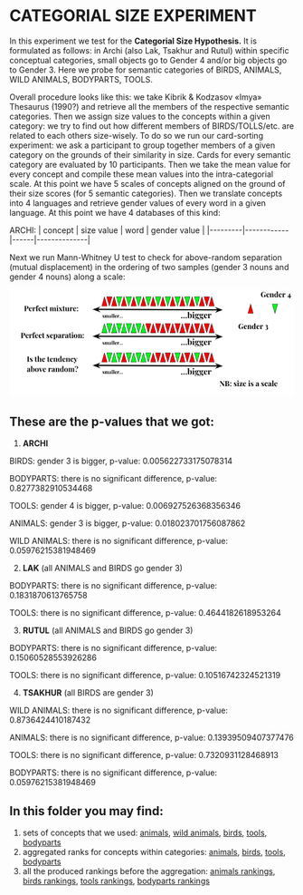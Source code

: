# CATEGORIAL SIZE EXPERIMENT

In this experiment we test for the __Categorial Size Hypothesis.__ It is formulated as follows: in Archi (also Lak, Tsakhur and Rutul) within specific conceptual categories, small objects go to Gender 4 and/or big objects go to Gender 3. Here we probe for semantic categories of BIRDS, ANIMALS, WILD ANIMALS, BODYPARTS, TOOLS. 

Overall procedure looks like this: we take Kibrik & Kodzasov «Imya» Thesaurus (1990?) and retrieve all the members of the respective semantic categories. Then we assign size values to the concepts within a given category: we try to find out how different members of BIRDS/TOLLS/etc. are related to each others size-wisely.
To do so we run our card-sorting experiment: we ask a participant to group together members of a given category on the grounds of their similarity in size. Cards for every semantic category are evaluated by 10 participants. Then we take the mean value for every concept and compile these mean values into the intra-categorial scale. At this point we have 5 scales of concepts aligned on the ground of their size scores (for 5 semantic categories). Then we translate concepts into 4 languages and retrieve gender values of every word in a given language. At this point we  have 4 databases of this kind:

ARCHI:
| concept | size value | word | gender value |
|---------|------------|------|--------------|

Next we run Mann-Whitney U test to check for above-random separation (mutual displacement) in the ordering of two samples (gender 3 nouns and gender 4 nouns) along a scale:

![](mann_whitney_u.png)

## These are the p-values that we got:

1. __ARCHI__

BIRDS: gender 3 is bigger, p-value: 0.005622733175078314

BODYPARTS: there is no significant difference, p-value: 0.8277382910534468

TOOLS: gender 4 is bigger, p-value: 0.006927526368356346

ANIMALS: gender 3 is bigger, p-value: 0.018023701756087862

WILD ANIMALS: there is no significant difference, p-value: 0.05976215381948469


2. __LAK__ (all ANIMALS and BIRDS go gender 3)

BODYPARTS: there is no significant difference, p-value: 0.1831870613765758

TOOLS: there is no significant difference, p-value: 0.4644182618953264 


3. __RUTUL__ (all ANIMALS and BIRDS go gender 3)

BODYPARTS: there is no significant difference, p-value: 0.15060528553926286

TOOLS: there is no significant difference, p-value: 0.10516742324521319


4. __TSAKHUR__ (all BIRDS are gender 3)

WILD ANIMALS: there is no significant difference, p-value: 0.8736424410187432

ANIMALS: there is no significant difference, p-value: 0.13939509407377476

TOOLS: there is no significant difference, p-value: 0.7320931128468913

BODYPARTS: there  is no significant difference, p-value: 0.05976215381948469


## In this folder you may find:

1. sets of concepts that we used: [animals](https://duckduckgo.com), [wild animals](https://duckduckgo.com), [birds](https://duckduckgo.com), [tools](https://duckduckgo.com), [bodyparts](https://duckduckgo.com)
2. aggregated ranks for concepts within categories: [animals](), [birds](), [tools](), [bodyparts]()
3. all the produced rankings before the aggregation: [animals rankings](), [birds rankings](), [tools rankings](), [bodyparts rankings]()
